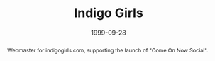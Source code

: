 ---
layout: article.njk
title: Indigo Girls
client: ARTISTdirect
date: 1999-09-28
abstract: Webmaster for indigogirls.com, supporting the launch of "Come On Now Social".
headline: Promoting social change
collaborators:
 - Jamie Loeb
media:
 - indigogirls-bio.png
 - indigogirls-resources.png
 - indigogirls-discography.png
 - indigogirls-news.png
hero:
 - /assets/hero/artistdirect/smartmockups_k008c6ww.jpg
thumbnail:
 - cons_600x600.jpg
text:
  - I worked directly with the Indigo Girls management team to put together a
    small site to support the launch of the 1999 album "Come On Now Social"
  - Similar to my work with Rage Against The Machine, there was brilliant input
    from both Amy Ray and Emily Saliers to get the site to focus as much on 
    their activism and supporting their personal causes as much as the music.
tags: web
---